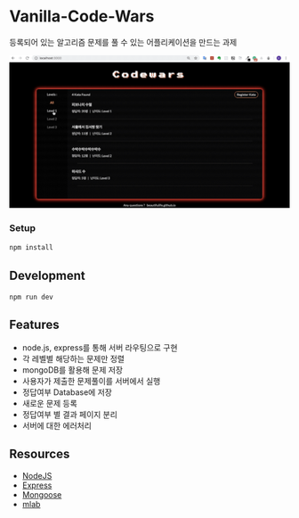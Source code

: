 # Vanilla-Code-Wars

등록되어 있는 알고리즘 문제를 풀 수 있는 어플리케이션을 만드는 과제

![codeWars](codewars.gif)

### Setup

```sh
npm install
```
  
## Development

```sh
npm run dev
```

## Features

- node.js, express를 통해 서버 라우팅으로 구현
- 각 레벨별 해당하는 문제만 정렬
- mongoDB를 활용해 문제 저장
- 사용자가 제출한 문제풀이를 서버에서 실행
- 정답여부 Database에 저장
- 새로운 문제 등록
- 정답여부 별 결과 페이지 분리
- 서버에 대한 에러처리

## Resources

* [NodeJS](https://nodejs.org/api/)
* [Express](https://expressjs.com/)
* [Mongoose](http://mongoosejs.com/)
* [mlab](https://mlab.com)
